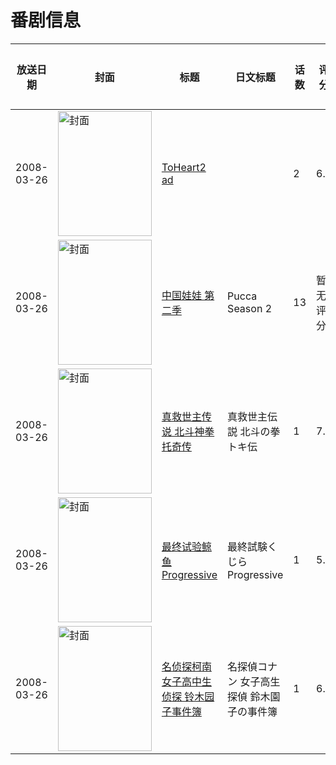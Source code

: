 # 番剧信息

|放送日期|封面|标题|日文标题|话数|评分|评分人数|
|---|---|---|---|---|---|---|
|2008-03-26|<img src="https://lain.bgm.tv/pic/cover/c/f9/6f/8884_zOZbm.jpg" alt="封面" style="width:150px;height:200px;object-fit:cover;">|[ToHeart2 ad](https://bangumi.tv/subject/8884)||2|6.5|197人评分|
|2008-03-26|<img src="https://lain.bgm.tv/pic/cover/c/2c/fe/110359_bZj9m.jpg" alt="封面" style="width:150px;height:200px;object-fit:cover;">|[中国娃娃 第二季](https://bangumi.tv/subject/110359)|Pucca Season 2|13|暂无评分|少于10人评分|
|2008-03-26|<img src="https://lain.bgm.tv/pic/cover/c/31/0d/118574_Z5CWU.jpg" alt="封面" style="width:150px;height:200px;object-fit:cover;">|[真救世主传说 北斗神拳 托奇传](https://bangumi.tv/subject/118574)|真救世主伝説 北斗の拳 トキ伝|1|7.2|45人评分|
|2008-03-26|<img src="https://lain.bgm.tv/pic/cover/c/94/1d/322415_n1mO6.jpg" alt="封面" style="width:150px;height:200px;object-fit:cover;">|[最终试验鲸鱼 Progressive](https://bangumi.tv/subject/322415)|最終試験くじら Progressive|1|5.3|18人评分|
|2008-03-26|<img src="https://lain.bgm.tv/pic/cover/c/79/0c/38120_KJFjS.jpg" alt="封面" style="width:150px;height:200px;object-fit:cover;">|[名侦探柯南 女子高中生侦探 铃木园子事件簿](https://bangumi.tv/subject/38120)|名探偵コナン 女子高生探偵 鈴木園子の事件簿|1|6.3|332人评分|
